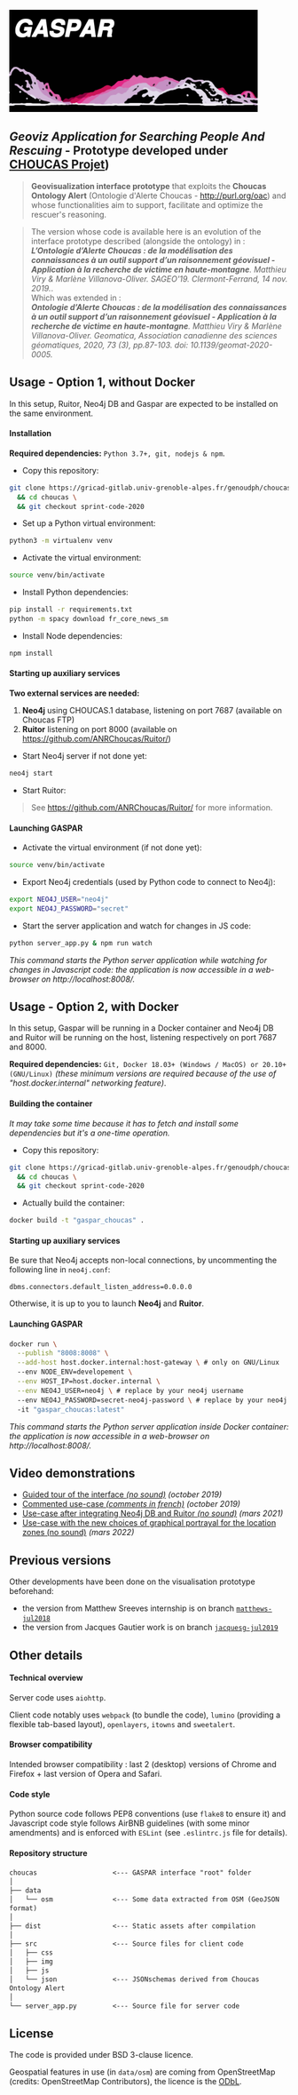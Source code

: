 ![GASPAR](src/img/gasparlogo.png)
## *Geoviz Application for Searching People And Rescuing* - Prototype developed under [CHOUCAS Projet](http://choucas.ign.fr))

> **Geovisualization interface prototype** that exploits the **Choucas Ontology Alert** (Ontologie d'Alerte Choucas - http://purl.org/oac) and whose functionalities aim to support, facilitate and optimize the rescuer's reasoning.  

> The version whose code is available here is an evolution of the interface prototype described (alongside the ontology) in :  
>  *__L’Ontologie d’Alerte Choucas : de la modélisation des connaissances à un outil support d’un raisonnement géovisuel - Application à la recherche de victime en haute-montagne__. Matthieu Viry & Marlène Villanova-Oliver. SAGEO'19. Clermont-Ferrand, 14 nov. 2019.*.  
> Which was extended in :  
>  *__Ontologie d’Alerte Choucas : de la modélisation des connaissances à un outil support d’un raisonnement géovisuel - Application à la recherche de victime en haute-montagne__. Matthieu Viry & Marlène Villanova-Oliver. Geomatica, Association canadienne des sciences géomatiques, 2020, 73 (3), pp.87-103. doi: 10.1139/geomat-2020-0005.*  


## Usage - Option 1, without Docker

In this setup, Ruitor, Neo4j DB and Gaspar are expected to be installed on the same environment.

#### Installation

**Required dependencies:** `Python 3.7+, git, nodejs & npm`.  

- Copy this repository:

```bash
git clone https://gricad-gitlab.univ-grenoble-alpes.fr/genoudph/choucas \
  && cd choucas \
  && git checkout sprint-code-2020
```

- Set up a Python virtual environment:

```bash
python3 -m virtualenv venv
```

- Activate the virtual environment:

```bash
source venv/bin/activate
```

- Install Python dependencies:

```bash
pip install -r requirements.txt
python -m spacy download fr_core_news_sm
```

- Install Node dependencies:

```bash
npm install
```

#### Starting up auxiliary services

**Two external services are needed:**
1. **Neo4j** using CHOUCAS.1 database, listening on port 7687 (available on Choucas FTP)
2. **Ruitor** listening on port 8000 (available on https://github.com/ANRChoucas/Ruitor/)


- Start Neo4j server if not done yet:

```bash
neo4j start
```

- Start Ruitor:

> See https://github.com/ANRChoucas/Ruitor/ for more information.


#### Launching GASPAR

- Activate the virtual environment (if not done yet):

```bash
source venv/bin/activate
```

- Export Neo4j credentials (used by Python code to connect to Neo4j):

```bash
export NEO4J_USER="neo4j"
export NEO4J_PASSWORD="secret"
```


- Start the server application and watch for changes in JS code:

```bash
python server_app.py & npm run watch
```

*This command starts the Python server application while watching for changes in Javascript code: the application is now accessible in a web-browser on http://localhost:8008/.*


## Usage - Option 2, with Docker

In this setup, Gaspar will be running in a Docker container and Neo4j DB and Ruitor will be running on the host, listening respectively on port 7687 and 8000.

**Required dependencies:** `Git, Docker 18.03+ (Windows / MacOS) or 20.10+ (GNU/Linux)` *(these minimum versions are required because of the use of "host.docker.internal" networking feature)*.  

#### Building the container

*It may take some time because it has to fetch and install some dependencies but it's a one-time operation.*

- Copy this repository:

```bash
git clone https://gricad-gitlab.univ-grenoble-alpes.fr/genoudph/choucas \
  && cd choucas \
  && git checkout sprint-code-2020
```

- Actually build the container:

```bash
docker build -t "gaspar_choucas" .
```

#### Starting up auxiliary services


Be sure that Neo4j accepts non-local connections, by uncommenting the following line in `neo4j.conf`:

```
dbms.connectors.default_listen_address=0.0.0.0
```

Otherwise, it is up to you to launch **Neo4j** and **Ruitor**.


#### Launching GASPAR


```bash
docker run \
  --publish "8008:8008" \
  --add-host host.docker.internal:host-gateway \ # only on GNU/Linux
  --env NODE_ENV=developement \
  --env HOST_IP=host.docker.internal \
  --env NEO4J_USER=neo4j \ # replace by your neo4j username
  --env NEO4J_PASSWORD=secret-neo4j-password \ # replace by your neo4j password
  -it "gaspar_choucas:latest"
```

*This command starts the Python server application inside Docker container: the application is now accessible in a web-browser on http://localhost:8008/.*


## Video demonstrations

- [Guided tour of the interface *(no sound)*](https://steamer.imag.fr/wp-content/uploads/2019/10/screencast_gaspar_tour_guide.mp4) *(october 2019)*
- [Commented use-case *(comments in french)*](https://steamer.imag.fr/wp-content/uploads/2019/10/screencast_gaspar_usecase_audio.mp4) *(october 2019)*
- [Use-case after integrating Neo4j DB and Ruitor *(no sound)*](https://cloud.univ-grenoble-alpes.fr/index.php/s/PoR3cYtbbTnoEMy) *(mars 2021)*
- [Use-case with the new choices of graphical portrayal for the location zones (no sound)](https://cloud.univ-grenoble-alpes.fr/index.php/s/a9t6iSXDM5RW5wY) *(mars 2022)*


## Previous versions

Other developments have been done on the visualisation prototype beforehand:

- the version from Matthew Sreeves internship is on branch [`matthews-jul2018`](https://github.com/ANRChoucas/GASPAR/tree/matthews-jul2018)
- the version from Jacques Gautier work is on branch [`jacquesg-jul2019`](https://github.com/ANRChoucas/GASPAR/tree/jacquesg-jul2019)


## Other details

#### Technical overview

Server code uses `aiohttp`.

Client code notably uses `webpack` (to bundle the code), `lumino` (providing a flexible tab-based layout), `openlayers`, `itowns` and `sweetalert`.

#### Browser compatibility

Intended browser compatibility : last 2 (desktop) versions of Chrome and Firefox + last version of Opera and Safari.

#### Code style

Python source code follows PEP8 conventions (use `flake8` to ensure it) and Javascript code style follows AirBNB guidelines (with some minor amendments) and is enforced with `ESLint` (see `.eslintrc.js` file for details).


#### Repository structure

```
choucas                   <--- GASPAR interface "root" folder
│
├── data
│   └── osm               <--- Some data extracted from OSM (GeoJSON format)
│
├── dist                  <--- Static assets after compilation
│
├── src                   <--- Source files for client code
│   ├── css
│   ├── img
│   ├── js
│   └── json              <--- JSONschemas derived from Choucas Ontology Alert
│
└── server_app.py         <--- Source file for server code
```

## License

The code is provided under BSD 3-clause licence.

Geospatial features in use (in `data/osm`) are coming from OpenStreetMap (credits: OpenStreetMap Contributors), the licence is the [ODbL](https://opendatacommons.org/licenses/odbl/index.html).


